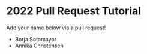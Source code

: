 # 2022 Pull Request Tutorial

Add your name below via a pull request!

* Borja Sotomayor
* Annika Christensen
